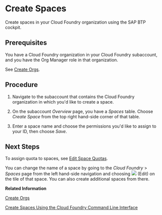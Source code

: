 <!-- loio2f6ed22ccf424dae84345f4500c2d8ea -->

# Create Spaces

Create spaces in your Cloud Foundry organization using the SAP BTP cockpit.



<a name="loio2f6ed22ccf424dae84345f4500c2d8ea__prereq_yys_bjm_qz"/>

## Prerequisites

You have a Cloud Foundry organization in your Cloud Foundry subaccount, and you have the Org Manager role in that organization.

See [Create Orgs](create-orgs-a9b1f54.md).



<a name="loio2f6ed22ccf424dae84345f4500c2d8ea__steps_jgs_mxw_z5"/>

## Procedure

1.  Navigate to the subaccount that contains the Cloud Foundry organization in which you'd like to create a space.

2.  On the subaccount *Overview* page, you have a *Spaces* table. Choose *Create Space* from the top right hand-side corner of that table.

3.  Enter a space name and choose the permissions you'd like to assign to your ID, then choose *Save*.




<a name="loio2f6ed22ccf424dae84345f4500c2d8ea__postreq_mys_qqm_qz"/>

## Next Steps

To assign quota to spaces, see [Edit Space Quotas](edit-space-quotas-2a58364.md).

You can change the name of a space by going to the *Cloud Foundry* \> *Spaces* page from the left hand-side navigation and choosing ![](images/Edit_Icon_abfe424.png) \(Edit\) on the tile of that space. You can also create additional spaces from there.

**Related Information**  


[Create Orgs](create-orgs-a9b1f54.md "To enable Cloud Foundry in your subaccount, you must create an org in order to use it.")

[Create Spaces Using the Cloud Foundry Command Line Interface](create-spaces-using-the-cloud-foundry-command-line-interface-a2e5e29.md "Use the cf create-space command to create spaces in your Cloud Foundry organization using the Cloud Foundry Command Line Interface (cf CLI).")

